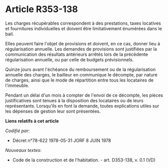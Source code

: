 # Article R353-138

Les charges récupérables correspondent à des prestations, taxes locatives et fournitures individuelles et doivent être
limitativement énumérées dans le bail.

Elles peuvent faire l'objet de provisions et doivent, en ce cas, donner lieu à régularisation annuelle. Les demandes de
provisions sont justifiées par la communication des résultats antérieurs arrêtés lors de la précédente régularisation
annuelle, ou par celle de budgets prévisionnels.

Quinze jours avant l'échéance du remboursement ou de la régularisation annuelle des charges, le bailleur en communique le
décompte, par nature de charges, ainsi que le mode de répartition entre tous les locataires de l'immeuble.

Pendant un délai d'un mois à compter de l'envoi de ce décompte, les pièces justificatives sont tenues à la disposition des
locataires ou de leurs représentants. Lorsqu'ils en font la demande, toutes explications utiles sur les dépenses de gestion
leur sont présentées.

**Liens relatifs à cet article**

_Codifié par_:

  - Décret n°78-622 1978-05-31 JORF 8 JUIN 1978

_Nouveaux textes_:

  - Code de la construction et de l'habitation. - art. D353-138, v. 0.1 (VD)
